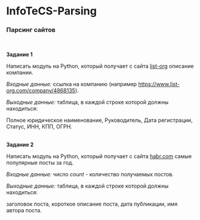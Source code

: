 # InfoTeCS-Parsing

### Парсинг сайтов
<br>

**Задание 1**

Написать модуль на Python, который получает с сайта [list-org](https://www.list-org.com) описание компании.

*Входные данные:* ссылка на компанию (например https://www.list-org.com/company/4868135).

*Выходные данные:* таблица, в каждой строке которой должны находиться:

Полное юридическое наименование, Руководитель, Дата регистрации, Статус, ИНН, КПП, ОГРН.
<br><br>

**Задание 2**

Написать модуль на Python, который получает с сайта [habr.com](https://habr.com/ru/) самые популярные посты за год.

*Входные данные:* число *count* - количество получаемых постов.

*Выходные данные:* таблица, в каждой строке которой должны находиться:

заголовок поста, короткое описание поста, дата публикации, имя автора поста.

